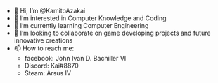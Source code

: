 - 👋 Hi, I’m @KamitoAzakai
- 👀 I’m interested in Computer Knowledge and Coding
- 🌱 I’m currently learning Computer Engineering
- 💞️ I’m looking to collaborate on game developing projects and future innovative creations
- 📫 How to reach me:
     - facebook: John Ivan D. Bachiller VI
     - Discord: Kai#8870
     - Steam: Arsus IV

<!---
KamitoAzakai/KamitoAzakai is a ✨ special ✨ repository because its `README.md` (this file) appears on your GitHub profile.
You can click the Preview link to take a look at your changes.
--->
